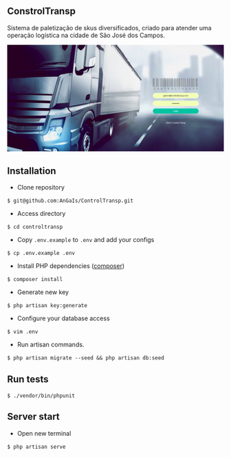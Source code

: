 ## ConstrolTransp

Sistema de paletização de skus diversificados, criado para atender uma operação logística na cidade de São José dos Campos.

![img](public/images/laravel.png)

## Installation

- Clone repository
```
$ git@github.com:AnGaIs/ControlTransp.git
```

- Access directory
```
$ cd controltransp
```

- Copy `.env.example` to `.env` and add your configs
```
$ cp .env.example .env
```

- Install PHP dependencies ([composer](http://getcomposer.org))
```
$ composer install
```

- Generate new key
```
$ php artisan key:generate
```

- Configure your database access
```
$ vim .env
```

- Run artisan commands.
```
$ php artisan migrate --seed && php artisan db:seed
```

## Run tests
```
$ ./vendor/bin/phpunit 
```

## Server start

- Open new terminal
```
$ php artisan serve
```
